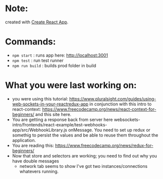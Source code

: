 # Note: 
created with [Create React App](https://github.com/facebook/create-react-app).

# Commands: 
- `npm start` : runs app here: [http://localhost:3001](http://localhost:3001) 
- `npm test` : run test runner
- `npm run build` : builds prod folder in build

# What you were last working on: 
- you were using this tutorial: https://www.pluralsight.com/guides/using-web-sockets-in-your-reactredux-app in conjunction with this intro to react-context: https://www.freecodecamp.org/news/react-context-for-beginners/ and this site here.
- You are getting a response back from server here websockets-intro/frontends/react-example/test-webhooks-app/src/WebhookLibrary.js onMessage. You need to set up redux or somethig to persist the values and be able to reuse them throughout the application.
- You are reading this: https://www.freecodecamp.org/news/redux-for-beginners/
- Now that store and selectors are working; you need to find out why you have double messages
  - network tab seems to show I've got two instances/connections whatevers running.